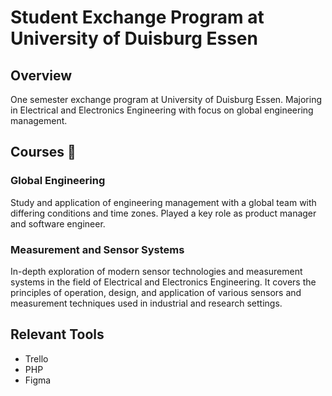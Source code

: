 # Student Exchange Program at University of Duisburg Essen

<!-- <div style="display: flex; justify-content: center;">
  <img src="/src/assets/duisburg-essen-logo.jpeg" alt="University of Duisburg Essen Logo" width="130px"/>
</div> -->

## Overview

One semester exchange program at University of Duisburg Essen. Majoring in Electrical and Electronics Engineering with focus on global engineering management.

## Courses 📜

### Global Engineering

Study and application of engineering management with a global team with differing conditions and time zones. Played a key role as product manager and software engineer.

### Measurement and Sensor Systems

In-depth exploration of modern sensor technologies and measurement systems in the field of Electrical and Electronics Engineering. It covers the principles of operation, design, and application of various sensors and measurement techniques used in industrial and research settings.

## Relevant Tools

- Trello
- PHP
- Figma
